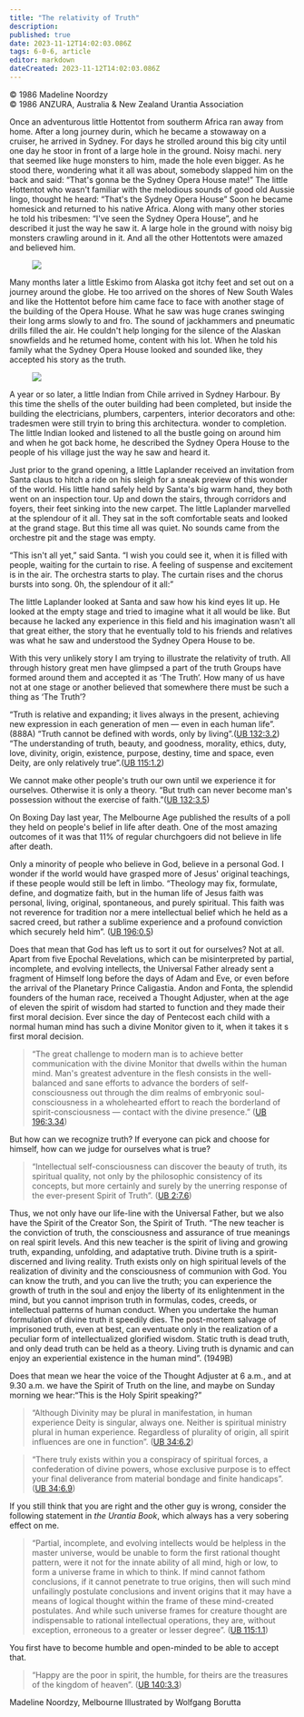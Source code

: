 ```yaml
---
title: "The relativity of Truth"
description: 
published: true
date: 2023-11-12T14:02:03.086Z
tags: 6-0-6, article
editor: markdown
dateCreated: 2023-11-12T14:02:03.086Z
---
```


<p class="v-card v-sheet theme--light gray lighten-3 px-2 py-1">© 1986 Madeline Noordzy<br>© 1986 ANZURA, Australia & New Zealand Urantia Association</p>

Once an adventurous little Hottentot from southerm Africa ran away from home. After a long journey durin, which he became a stowaway on a cruiser, he arrived in Sydney. For days he strolled around this big city until one day he stoor in front of a large hole in the ground. Noisy machi. nery that seemed like huge monsters to him, made the hole even bigger. As he stood there, wondering what it all was about, somebody slapped him on the back and said: “That's gonna be the Sydney Opera House mate!” The little Hottentot who wasn't familiar with the melodious sounds of good old Aussie lingo, thought he heard: “That's the Sydney Opera House” Soon he became homesick and returned to his native Africa. Along with many other stories he told his tribesmen: “I've seen the Sydney Opera House”, and he described it just the way he saw it. A large hole in the ground with noisy big monsters crawling around in it. And all the other Hottentots were amazed and believed him.

<figure id="Figure_4" class="image urantiapedia image-style-align-right" alt="Machines">
<img src="/image/article/606/machines.jpg">
</figure>

Many months later a little Eskimo from Alaska got itchy feet and set out on a journey around the globe. He too arrived on the shores of New South Wales and like the Hottentot before him came face to face with another stage of the building of the Opera House. What he saw was huge cranes swinging their long arms slowly to and fro. The sound of jackhammers and pneumatic drills filled the air. He couldn't help longing for the silence of the Alaskan snowfields and he retumed home, content with his lot. When he told his family what the Sydney Opera House looked and sounded like, they accepted his story as the truth.

<figure id="Figure_5" class="image urantiapedia image-style-align-left" alt="Buildings">
<img src="/image/article/606/buildings.jpg">
</figure>

A year or so later, a little Indian from Chile arrived in Sydney Harbour. By this time the shells of the outer building had been completed, but inside the building the electricians, plumbers, carpenters, interior decorators and othe: tradesmen were still tryin to bring this architectura. wonder to completion. The little Indian looked and listened to all the bustle going on around him and when he got back home, he described the Sydney Opera House to the people of his village just the way he saw and heard it.

Just prior to the grand opening, a little Laplander received an invitation from Santa claus to hitch a ride on his sleigh for a sneak preview of this wonder of the world. His little hand safely held by Santa's big warm hand, they both went on an inspection tour. Up and down the stairs, through corridors and foyers, their feet sinking into the new carpet. The little Laplander marvelled at the splendour of it all. They sat in the soft comfortable seats and looked at the grand stage. But this time all was quiet. No sounds came from the orchestre pit and the stage was empty.

“This isn't all yet,” said Santa. “I wish you could see it, when it is filled with people, waiting for the curtain to rise. A feeling of suspense and excitement is in the air. The orchestra starts to play. The curtain rises and the chorus bursts into song. 0h, the splendour of it all:”

The little Laplander looked at Santa and saw how his kind eyes lit up. He looked at the empty stage and tried to imagine what it all would be like. But because he lacked any experience in this field and his imagination wasn't all that great either, the story that he eventually told to his friends and relatives was what he saw and understood the Sydney Opera House to be.

With this very unlikely story I am trying to illustrate the relativity of truth. All through history great men have glimpsed a part of the truth Groups have formed around them and accepted it as ‘The Truth’. How many of us have not at one stage or another believed that somewhere there must be such a thing as ‘The Truth’?

“Truth is relative and expanding; it lives always in the present, achieving new expression in each generation of men — even in each human life”.(888A) “Truth cannot be defined with words, only by living”.([UB 132:3.2](/en/The_Urantia_Book/132#p3_2)) “The understanding of truth, beauty, and goodness, morality, ethics, duty, love, divinity, origin, existence, purpose, destiny, time and space, even Deity, are only relatively true”.([UB 115:1.2](/en/The_Urantia_Book/115#p1_2))

We cannot make other people's truth our own until we experience it for ourselves. Otherwise it is only a theory. “But truth can never become man's possession without the exercise of faith.”([UB 132:3.5](/en/The_Urantia_Book/132#p3_5))

On Boxing Day last year, The Melbourne Age published the results of a poll they held on people's belief in life after death. One of the most amazing outcomes of it was that 11% of regular churchgoers did not believe in life after death.

Only a minority of people who believe in God, believe in a personal God. I wonder if the world would have grasped more of Jesus' original teachings, if these people would still be left in limbo. “Theology may fix, formulate, define, and dogmatize faith, but in the human life of Jesus faith was personal, living, original, spontaneous, and purely spiritual. This faith was not reverence for tradition nor a mere intellectual belief which he held as a sacred creed, but rather a sublime experience and a profound conviction which securely held him”. ([UB 196:0.5](/en/The_Urantia_Book/196#p0_5))
<br style="clear:both;"/>

Does that mean that God has left us to sort it out for ourselves? Not at all. Apart from five Epochal Revelations, which can be misinterpreted by partial, incomplete, and evolving intellects, the Universal Father already sent a fragment of Himself long before the days of Adam and Eve, or even before the arrival of the Planetary Prince Caligastia. Andon and Fonta, the splendid founders of the human race, received a Thought Adjuster, when at the age of eleven the spirit of wisdom had started to function and they made their first moral decision. Ever since the day of Pentecost each child with a normal human mind has such a divine Monitor given to it, when it takes it s first moral decision.

> “The great challenge to modern man is to achieve better communication with the divine Monitor that dwells within the human mind. Man's greatest adventure in the flesh consists in the well-balanced and sane efforts to advance the borders of self-consciousness out through the dim realms of embryonic soul-consciousness in a wholehearted effort to reach the borderland of spirit-consciousness — contact with the divine presence.” ([UB 196:3.34](/en/The_Urantia_Book/196#p3_34))

But how can we recognize truth? If everyone can pick and choose for himself, how can we judge for ourselves what is true?

> “Intellectual self-consciousness can discover the beauty of truth, its spiritual quality, not only by the philosophic consistency of its concepts, but more certainly and surely by the unerring response of the ever-present Spirit of Truth”. ([UB 2:7.6](/en/The_Urantia_Book/2#p7_6))

Thus, we not only have our life-line with the Universal Father, but we also have the Spirit of the Creator Son, the Spirit of Truth. “The new teacher is the conviction of truth, the consciousness and assurance of true meanings on real spirit levels. And this new teacher is the spirit of living and growing truth, expanding, unfolding, and adaptative truth. Divine truth is a spirit-discerned and living reality. Truth exists only on high spiritual levels of the realization of divinity and the consciousness of communion with God. You can know the truth, and you can live the truth; you can experience the growth of truth in the soul and enjoy the liberty of its enlightenment in the mind, but you cannot imprison truth in formulas, codes, creeds, or intellectual patterns of human conduct. When you undertake the human formulation of divine truth it speedily dies. The post-mortem salvage of imprisoned truth, even at best, can eventuate only in the realization of a peculiar form of intellectualized glorified wisdom. Static truth is dead truth, and only dead truth can be held as a theory. Living truth is dynamic and can enjoy an experiential existence in the human mind”. (1949B)

Does that mean we hear the voice of the Thought Adjuster at 6 a.m., and at 9.30 a.m. we have the Spirit of Truth on the line, and maybe on Sunday morning we hear:“This is the Holy Spirit speaking?”

> “Although Divinity may be plural in manifestation, in human experience Deity is singular, always one. Neither is spiritual ministry plural in human experience. Regardless of plurality of origin, all spirit influences are one in function”. ([UB 34:6.2](/en/The_Urantia_Book/34#p6_2))

> “There truly exists within you a conspiracy of spiritual forces, a confederation of divine powers, whose exclusive purpose is to effect your final deliverance from material bondage and finite handicaps”.([UB 34:6.9](/en/The_Urantia_Book/34#p6_9))

If you still think that you are right and the other guy is wrong, consider the following statement in _the Urantia Book_, which always has a very sobering effect on me.

> “Partial, incomplete, and evolving intellects would be helpless in the master universe, would be unable to form the first rational thought pattern, were it not for the innate ability of all mind, high or low, to form a universe frame in which to think. If mind cannot fathom conclusions, if it cannot penetrate to true origins, then will such mind unfailingly postulate conclusions and invent origins that it may have a means of logical thought within the frame of these mind-created postulates. And while such universe frames for creature thought are indispensable to rational intellectual operations, they are, without exception, erroneous to a greater or lesser degree”. ([UB 115:1.1](/en/The_Urantia_Book/115#p1_1))

You first have to become humble and open-minded to be able to accept that.

> “Happy are the poor in spirit, the humble, for theirs are the treasures of the kingdom of heaven”. ([UB 140:3.3](/en/The_Urantia_Book/140#p3_3))

Madeline Noordzy, Melbourne
Illustrated by Wolfgang Borutta